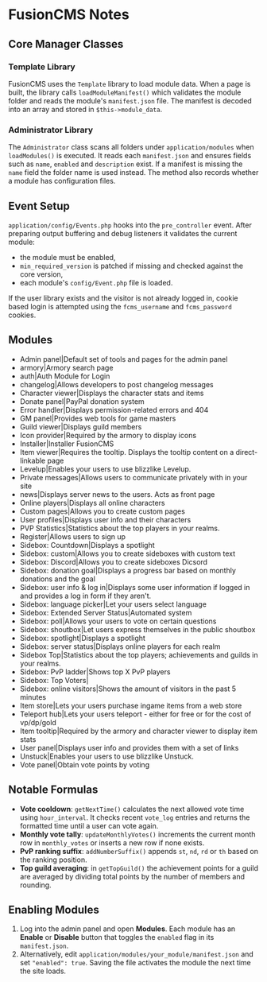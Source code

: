 # FusionCMS Notes

## Core Manager Classes

### Template Library
FusionCMS uses the `Template` library to load module data. When a page is built, the library calls `loadModuleManifest()` which validates the module folder and reads the module's `manifest.json` file. The manifest is decoded into an array and stored in `$this->module_data`.

### Administrator Library
The `Administrator` class scans all folders under `application/modules` when `loadModules()` is executed. It reads each `manifest.json` and ensures fields such as `name`, `enabled` and `description` exist. If a manifest is missing the `name` field the folder name is used instead. The method also records whether a module has configuration files.

## Event Setup
`application/config/Events.php` hooks into the `pre_controller` event. After preparing output buffering and debug listeners it validates the current module:
- the module must be enabled,
- `min_required_version` is patched if missing and checked against the core version,
- each module's `config/Event.php` file is loaded.

If the user library exists and the visitor is not already logged in, cookie based login is attempted using the `fcms_username` and `fcms_password` cookies.

## Modules
- Admin panel|Default set of tools and pages for the admin panel
- armory|Armory search page
- auth|Auth Module for Login
- changelog|Allows developers to post changelog messages
- Character viewer|Displays the character stats and items
- Donate panel|PayPal donation system
- Error handler|Displays permission-related errors and 404
- GM panel|Provides web tools for game masters
- Guild viewer|Displays guild members
- Icon provider|Required by the armory to display icons
- Installer|Installer FusionCMS
- Item viewer|Requires the tooltip. Displays the tooltip content on a direct-linkable page
- Levelup|Enables your users to use blizzlike Levelup.
- Private messages|Allows users to communicate privately with in your site
- news|Displays server news to the users. Acts as front page
- Online players|Displays all online characters
- Custom pages|Allows you to create custom pages
- User profiles|Displays user info and their characters
- PVP Statistics|Statistics about the top players in your realms.
- Register|Allows users to sign up
- Sidebox: Countdown|Displays a spotlight
- Sidebox: custom|Allows you to create sideboxes with custom text
- Sidebox: Discord|Allows you to create sideboxes Dicsord
- Sidebox: donation goal|Displays a progress bar based on monthly donations and the goal
- Sidebox: user info & log in|Displays some user information if logged in and provides a log in form if they aren't.
- Sidebox: language picker|Let your users select language
- Sidebox: Extended Server Status|Automated system
- Sidebox: poll|Allows your users to vote on certain questions
- Sidebox: shoutbox|Let users express themselves in the public shoutbox
- Sidebox: spotlight|Displays a spotlight
- Sidebox: server status|Displays online players for each realm
- Sidebox Top|Statistics about the top players; achievements and guilds in your realms.
- Sidebox: PvP ladder|Shows top X PvP players
- Sidebox: Top Voters|
- Sidebox: online visitors|Shows the amount of visitors in the past 5 minutes
- Item store|Lets your users purchase ingame items from a web store
- Teleport hub|Lets your users teleport - either for free or for the cost of vp/dp/gold
- Item tooltip|Required by the armory and character viewer to display item stats
- User panel|Displays user info and provides them with a set of links
- Unstuck|Enables your users to use blizzlike Unstuck.
- Vote panel|Obtain vote points by voting

## Notable Formulas
- **Vote cooldown**: `getNextTime()` calculates the next allowed vote time using `hour_interval`. It checks recent `vote_log` entries and returns the formatted time until a user can vote again.
- **Monthly vote tally**: `updateMonthlyVotes()` increments the current month row in `monthly_votes` or inserts a new row if none exists.
- **PvP ranking suffix**: `addNumberSuffix()` appends `st`, `nd`, `rd` or `th` based on the ranking position.
- **Top guild averaging**: in `getTopGuild()` the achievement points for a guild are averaged by dividing total points by the number of members and rounding.

## Enabling Modules
1. Log into the admin panel and open **Modules**. Each module has an **Enable** or **Disable** button that toggles the `enabled` flag in its `manifest.json`.
2. Alternatively, edit `application/modules/your_module/manifest.json` and set `"enabled": true`. Saving the file activates the module the next time the site loads.
